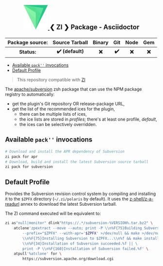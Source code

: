 <h2 align="center">
  <a href="https://github.com/z-shell/zi">
    <img src="https://github.com/z-shell/zi/raw/main/docs/images/logo.svg" alt="Logo" width="80" height="80">
  </a>
❮ ZI ❯ Package - Asciidoctor
</h2>

<h3 align="center">

| **Package source:** |        Source Tarball        | Binary |        Git         | Node | Gem |
| :-----------------: | :--------------------------: | :----: | :----------------: | :--: | :-: |
|     **Status:**     | :heavy_check_mark: (default) |  :x:   | :heavy_check_mark: | :x:  | :x: |

</h3>

- [Available `pack''` invocations](#available-pack-invocations)
- [Default Profile](#default-profile)

> This repository compatible with [ZI](https://github.com/z-shell-zi)

The [apache/subversion](https://github.com/apache/subversion) zsh package that can use the NPM package registry to automatically:

- get the plugin's Git repository OR release-package URL,
- get the list of the recommended ices for the plugin,
  - there can be multiple lists of ices,
  - the ice lists are stored in _profiles_; there's at least one profile, _default_,
  - the ices can be selectively overridden.

## Available `pack''` invocations

```zsh
# Download and install the APR dependency of Subversion
zi pack for apr
# Download, build and install the latest Subversion source tarball
zi pack for subversion
```

## Default Profile

Provides the Subversion revision control system by compiling and installing it to the `$ZPFX` directory (`~/.zi/polaris` by default).
It uses the [z-shell/z-a-readurl](https://github.com/z-shell/z-a-readurl) annex to download the latest Subversion tarball.

The ZI command executed will be equivalent to:

```zsh
zi as"null|monitor" dlink"https://.*/subversion-%VERSION%.tar.bz2" \
    atclone'zpextract --move --auto; print -P \\n%F{75}Building Subversion...\\n%f; ./configure \
        --prefix="$ZPFX" --with-apr='$ZPFX' >/dev/null && make >/dev/null && print -P \
        \\n%F{75}Installing Subversion to $ZPFX...\\n%f && make install >/dev/null && print -P \
        \\n%F{34}Installation of Subversion succeeded.%f || \
        print -P \\n%F{160}Installation of Subversion failed.%f' \
    atpull'%atclone' for \
        https://subversion.apache.org/download.cgi
```
